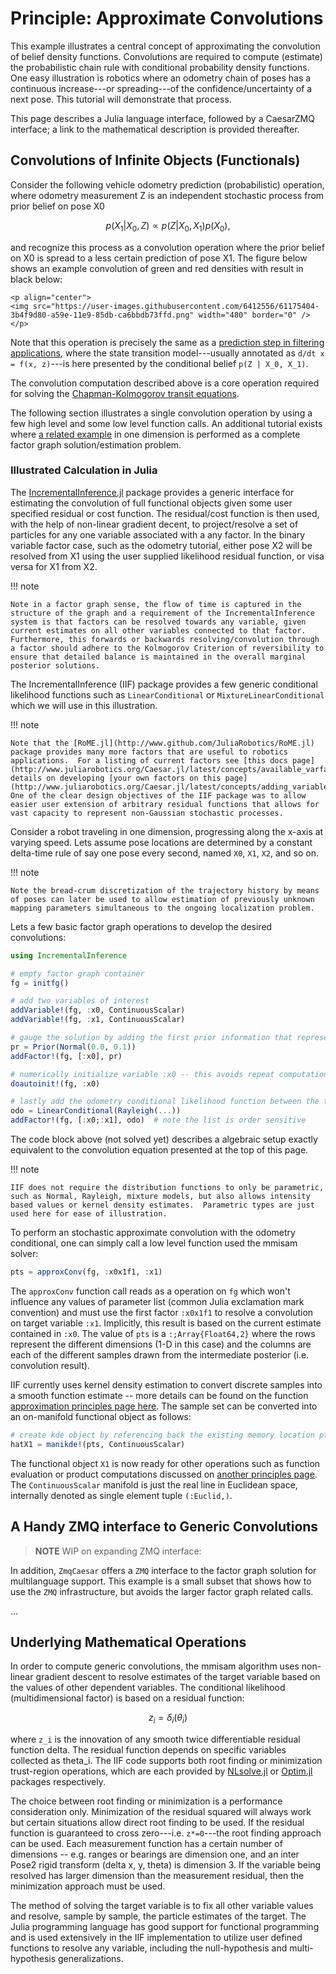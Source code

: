# Principle: Approximate Convolutions

This example illustrates a central concept of approximating the convolution of belief density functions.  Convolutions are required to compute (estimate) the probabilistic chain rule with conditional probability density functions.  One easy illustration is robotics where an odometry chain of poses has a continuous increase---or spreading---of the confidence/uncertainty of a next pose.  This tutorial will demonstrate that process.

This page describes a Julia language interface, followed by a CaesarZMQ interface; a link to the mathematical description is provided thereafter.

## Convolutions of Infinite Objects (Functionals)

Consider the following vehicle odometry prediction (probabilistic) operation, where odometry measurement Z is an independent stochastic process from prior belief on pose X0
```math
p(X_1 | X_0, Z) \propto p(Z | X_0, X_1) p(X_0),
```
and recognize this process as a convolution operation where the prior belief on X0 is spread to a less certain prediction of pose X1.  The figure below shows an example convolution of green and red densities with result in black below:

```@raw html
<p align="center">
<img src="https://user-images.githubusercontent.com/6412556/61175404-3b4f9d80-a59e-11e9-85db-ca6bbdb73ffd.png" width="480" border="0" />
</p>
```

Note that this operation is precisely the same as a [prediction step in filtering applications](https://www.juliarobotics.org/Caesar.jl/latest/principles/filterCorrespondence/), where the state transition model---usually annotated as `d/dt x = f(x, z)`---is here presented by the conditional belief `p(Z | X_0, X_1)`.

The convolution computation described above is a core operation required for solving the [Chapman-Kolmogorov transit equations](http://www.juliarobotics.org/Caesar.jl/latest/concepts/mmisam_alg/).

The following section illustrates a single convolution operation by using a few high level and some low level function calls.  An additional tutorial exists where [a related example](https://www.juliarobotics.org/Caesar.jl/latest/examples/basic_continuousscalar/) in one dimension is performed as a complete factor graph solution/estimation problem.

### Illustrated Calculation in Julia

The [IncrementalInference.jl](http://www.github.com/JuliaRobotics/IncrementalInference.jl) package provides a generic interface for estimating the convolution of full functional objects given some user specified residual or cost function.  The residual/cost function is then used, with the help of non-linear gradient decent, to project/resolve a set of particles for any one variable associated with a any factor.  In the binary variable factor case, such as the odometry tutorial, either pose X2 will be resolved from X1 using the user supplied likelihood residual function, or visa versa for X1 from X2.  

!!! note

    Note in a factor graph sense, the flow of time is captured in the structure of the graph and a requirement of the IncrementalInference system is that factors can be resolved towards any variable, given current estimates on all other variables connected to that factor.  Furthermore, this forwards or backwards resolving/convolution through a factor should adhere to the Kolmogorov Criterion of reversibility to ensure that detailed balance is maintained in the overall marginal posterior solutions.

The IncrementalInference (IIF) package provides a few generic conditional likelihood functions such as `LinearConditional` or `MixtureLinearConditional` which we will use in this illustration.  

!!! note

    Note that the [RoME.jl](http://www.github.com/JuliaRobotics/RoME.jl) package provides many more factors that are useful to robotics applications.  For a listing of current factors see [this docs page](http://www.juliarobotics.org/Caesar.jl/latest/concepts/available_varfacs.md), details on developing [your own factors on this page](http://www.juliarobotics.org/Caesar.jl/latest/concepts/adding_variables_factors.md).  One of the clear design objectives of the IIF package was to allow easier user extension of arbitrary residual functions that allows for vast capacity to represent non-Gaussian stochastic processes.

Consider a robot traveling in one dimension, progressing along the x-axis at varying speed.  Lets assume pose locations are determined by a constant delta-time rule of say one pose every second, named `X0`, `X1`, `X2`, and so on.

!!! note

    Note the bread-crum discretization of the trajectory history by means of poses can later be used to allow estimation of previously unknown mapping parameters simultaneous to the ongoing localization problem.

Lets a few basic factor graph operations to develop the desired convolutions:
```julia
using IncrementalInference

# empty factor graph container
fg = initfg()

# add two variables of interest
addVariable!(fg, :x0, ContinuousScalar)
addVariable!(fg, :x1, ContinuousScalar)

# gauge the solution by adding the first prior information that represents all history up to the current starting position for the robot
pr = Prior(Normal(0.0, 0.1))
addFactor!(fg, [:x0], pr)

# numerically initialize variable :x0 -- this avoids repeat computations later (specific to this tutorial)
doautoinit!(fg, :x0)

# lastly add the odometry conditional likelihood function between the two variables of interest
odo = LinearConditional(Rayleigh(...))
addFactor!(fg, [:x0;:x1], odo)  # note the list is order sensitive
```

The code block above (not solved yet) describes a algebraic setup exactly equivalent to the convolution equation presented at the top of this page.  

!!! note

    IIF does not require the distribution functions to only be parametric, such as Normal, Rayleigh, mixture models, but also allows intensity based values or kernel density estimates.  Parametric types are just used here for ease of illustration.

To perform an stochastic approximate convolution with the odometry conditional, one can simply call a low level function used the mmisam solver:

```julia
pts = approxConv(fg, :x0x1f1, :x1)
```

The `approxConv` function call reads as a operation on `fg` which won't influence any values of parameter list (common Julia exclamation mark convention) and must use the first factor `:x0x1f1` to resolve a convolution on target variable `:x1`.  Implicitly, this result is based on the current estimate contained in `:x0`.  The value of `pts` is a `:;Array{Float64,2}` where the rows represent the different dimensions (1-D in this case) and the columns are each of the different samples drawn from the intermediate posterior (i.e. convolution result).  

IIF currently uses kernel density estimation to convert discrete samples into a smooth function estimate -- more details can be found on the function [approximation principles page here](http://www.juliarobotics.org/Caesar.jl/latest/principles/functionApprox/).  The sample set can be converted into an on-manifold functional object as follows:

```julia
# create kde object by referencing back the existing memory location pts
hatX1 = manikde!(pts, ContinuousScalar)
```

The functional object `X1` is now ready for other operations such as function evaluation or product computations discussed on [another principles page](http://www.juliarobotics.org/Caesar.jl/latest/principles/multiplyingDensities/).  The `ContinuousScalar` manifold is just the real line in Euclidean space, internally denoted as single element tuple `(:Euclid,)`.

## A Handy ZMQ interface to Generic Convolutions

> **NOTE** WIP on expanding ZMQ interface:

In addition, `ZmqCaesar` offers a `ZMQ` interface to the factor graph solution for multilanguage support.  This example is a small subset that shows how to use the `ZMQ` infrastructure, but avoids the larger factor graph related calls.

...

## Underlying Mathematical Operations

In order to compute generic convolutions, the mmisam algorithm uses non-linear gradient descent to resolve estimates of the target variable based on the values of other dependent variables.  The conditional likelihood (multidimensional factor) is based on a residual function:
```math
z_i = \delta_i (\theta_i)
```

where `z_i` is the innovation of any smooth twice differentiable residual function delta.  The residual function depends on specific variables collected as theta_i.  The IIF code supports both root finding or minimization trust-region operations, which are each provided by [NLsolve.jl](https://github.com/JuliaNLSolvers/NLsolve.jl) or [Optim.jl](https://github.com/JuliaNLSolvers/Optim.jl) packages respectively.

The choice between root finding or minimization is a performance consideration only.  Minimization of the residual squared will always work but certain situations allow direct root finding to be used.  If the residual function is guaranteed to cross zero---i.e. `z*=0`---the root finding approach can be used.  Each measurement function has a certain number of dimensions -- e.g. ranges or bearings are dimension one, and an inter Pose2 rigid transform (delta x, y, theta) is dimension 3.  If the variable being resolved has larger dimension than the measurement residual, then the minimization approach must be used.

The method of solving the target variable is to fix all other variable values and resolve, sample by sample, the particle estimates of the target.  The Julia programming language has good support for functional programming and is used extensively in the IIF implementation to utilize user defined functions to resolve any variable, including the null-hypothesis and multi-hypothesis generalizations.
